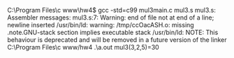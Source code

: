 C:\Program Files\c www\hw4$ gcc -std=c99 mul3main.c mul3.s mul3.s: Assembler messages: mul3.s:7: Warning: end of file not at end of a line; newline inserted /usr/bin/ld: warning: /tmp/ccOacASH.o: missing .note.GNU-stack section implies executable stack /usr/bin/ld: NOTE: This behaviour is deprecated and will be removed in a future version of the linker C:\Program Files\c www/hw4 .\a.out mul3(3,2,5)=30
